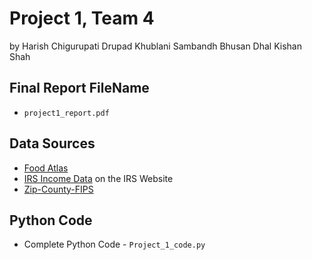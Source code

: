 # Project 1, Team 4
by Harish Chigurupati
Drupad Khublani 
Sambandh Bhusan Dhal 
Kishan Shah

## Final Report FileName
 * `project1_report.pdf`

## Data Sources
 * [Food Atlas](https://www.ers.usda.gov/data-products/food-environment-atlas/data-access-and-documentation-downloads) 
 * [IRS Income Data](https://www.irs.gov/statistics/soi-tax-stats-individual-income-tax-statistics-zip-code-data-soi) on the IRS Website
 * [Zip-County-FIPS](https://www.kaggle.com/danofer/zipcodes-county-fips-crosswalk/home)

## Python Code
 * Complete Python Code - `Project_1_code.py`
